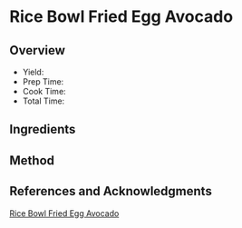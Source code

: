 # Rice Bowl Fried Egg Avocado

## Overview

- Yield:
- Prep Time:
- Cook Time:
- Total Time:

## Ingredients


## Method



## References and Acknowledgments

[Rice Bowl Fried Egg Avocado](http://www.bonappetit.com/recipe/rice-bowl-fried-egg-avocado)
